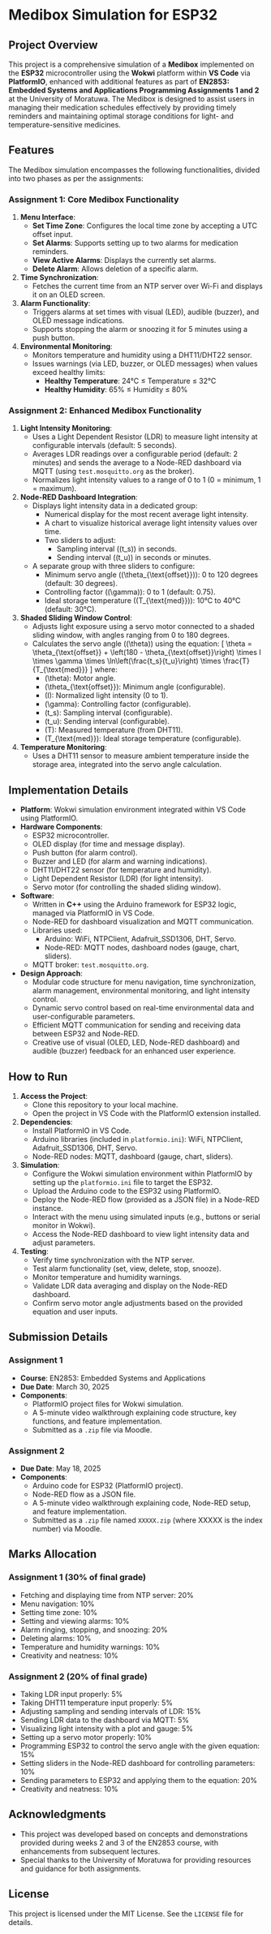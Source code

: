 # Medibox Simulation for ESP32

## Project Overview
This project is a comprehensive simulation of a **Medibox** implemented on the **ESP32** microcontroller using the **Wokwi** platform within **VS Code** via **PlatformIO**, enhanced with additional features as part of **EN2853: Embedded Systems and Applications Programming Assignments 1 and 2** at the University of Moratuwa. The Medibox is designed to assist users in managing their medication schedules effectively by providing timely reminders and maintaining optimal storage conditions for light- and temperature-sensitive medicines.

## Features
The Medibox simulation encompasses the following functionalities, divided into two phases as per the assignments:

### Assignment 1: Core Medibox Functionality
1. **Menu Interface**:
   - **Set Time Zone**: Configures the local time zone by accepting a UTC offset input.
   - **Set Alarms**: Supports setting up to two alarms for medication reminders.
   - **View Active Alarms**: Displays the currently set alarms.
   - **Delete Alarm**: Allows deletion of a specific alarm.
2. **Time Synchronization**:
   - Fetches the current time from an NTP server over Wi-Fi and displays it on an OLED screen.
3. **Alarm Functionality**:
   - Triggers alarms at set times with visual (LED), audible (buzzer), and OLED message indications.
   - Supports stopping the alarm or snoozing it for 5 minutes using a push button.
4. **Environmental Monitoring**:
   - Monitors temperature and humidity using a DHT11/DHT22 sensor.
   - Issues warnings (via LED, buzzer, or OLED messages) when values exceed healthy limits:
     - **Healthy Temperature**: 24°C ≤ Temperature ≤ 32°C
     - **Healthy Humidity**: 65% ≤ Humidity ≤ 80%

### Assignment 2: Enhanced Medibox Functionality
1. **Light Intensity Monitoring**:
   - Uses a Light Dependent Resistor (LDR) to measure light intensity at configurable intervals (default: 5 seconds).
   - Averages LDR readings over a configurable period (default: 2 minutes) and sends the average to a Node-RED dashboard via MQTT (using `test.mosquitto.org` as the broker).
   - Normalizes light intensity values to a range of 0 to 1 (0 = minimum, 1 = maximum).
2. **Node-RED Dashboard Integration**:
   - Displays light intensity data in a dedicated group:
     - Numerical display for the most recent average light intensity.
     - A chart to visualize historical average light intensity values over time.
     - Two sliders to adjust:
       - Sampling interval (\(t_s\)) in seconds.
       - Sending interval (\(t_u\)) in seconds or minutes.
   - A separate group with three sliders to configure:
     - Minimum servo angle (\(\theta_{\text{offset}}\)): 0 to 120 degrees (default: 30 degrees).
     - Controlling factor (\(\gamma\)): 0 to 1 (default: 0.75).
     - Ideal storage temperature (\(T_{\text{med}}\)): 10°C to 40°C (default: 30°C).
3. **Shaded Sliding Window Control**:
   - Adjusts light exposure using a servo motor connected to a shaded sliding window, with angles ranging from 0 to 180 degrees.
   - Calculates the servo angle (\(\theta\)) using the equation:
     \[
     \theta = \theta_{\text{offset}} + \left(180 - \theta_{\text{offset}}\right) \times I \times \gamma \times \ln\left(\frac{t_s}{t_u}\right) \times \frac{T}{T_{\text{med}}}
     \]
     where:
     - \(\theta\): Motor angle.
     - \(\theta_{\text{offset}}\): Minimum angle (configurable).
     - \(I\): Normalized light intensity (0 to 1).
     - \(\gamma\): Controlling factor (configurable).
     - \(t_s\): Sampling interval (configurable).
     - \(t_u\): Sending interval (configurable).
     - \(T\): Measured temperature (from DHT11).
     - \(T_{\text{med}}\): Ideal storage temperature (configurable).
4. **Temperature Monitoring**:
   - Uses a DHT11 sensor to measure ambient temperature inside the storage area, integrated into the servo angle calculation.

## Implementation Details
- **Platform**: Wokwi simulation environment integrated within VS Code using PlatformIO.
- **Hardware Components**:
  - ESP32 microcontroller.
  - OLED display (for time and message display).
  - Push button (for alarm control).
  - Buzzer and LED (for alarm and warning indications).
  - DHT11/DHT22 sensor (for temperature and humidity).
  - Light Dependent Resistor (LDR) (for light intensity).
  - Servo motor (for controlling the shaded sliding window).
- **Software**:
  - Written in **C++** using the Arduino framework for ESP32 logic, managed via PlatformIO in VS Code.
  - Node-RED for dashboard visualization and MQTT communication.
  - Libraries used:
    - Arduino: WiFi, NTPClient, Adafruit_SSD1306, DHT, Servo.
    - Node-RED: MQTT nodes, dashboard nodes (gauge, chart, sliders).
  - MQTT broker: `test.mosquitto.org`.
- **Design Approach**:
  - Modular code structure for menu navigation, time synchronization, alarm management, environmental monitoring, and light intensity control.
  - Dynamic servo control based on real-time environmental data and user-configurable parameters.
  - Efficient MQTT communication for sending and receiving data between ESP32 and Node-RED.
  - Creative use of visual (OLED, LED, Node-RED dashboard) and audible (buzzer) feedback for an enhanced user experience.

## How to Run
1. **Access the Project**:
   - Clone this repository to your local machine.
   - Open the project in VS Code with the PlatformIO extension installed.
2. **Dependencies**:
   - Install PlatformIO in VS Code.
   - Arduino libraries (included in `platformio.ini`): WiFi, NTPClient, Adafruit_SSD1306, DHT, Servo.
   - Node-RED nodes: MQTT, dashboard (gauge, chart, sliders).
3. **Simulation**:
   - Configure the Wokwi simulation environment within PlatformIO by setting up the `platformio.ini` file to target the ESP32.
   - Upload the Arduino code to the ESP32 using PlatformIO.
   - Deploy the Node-RED flow (provided as a JSON file) in a Node-RED instance.
   - Interact with the menu using simulated inputs (e.g., buttons or serial monitor in Wokwi).
   - Access the Node-RED dashboard to view light intensity data and adjust parameters.
4. **Testing**:
   - Verify time synchronization with the NTP server.
   - Test alarm functionality (set, view, delete, stop, snooze).
   - Monitor temperature and humidity warnings.
   - Validate LDR data averaging and display on the Node-RED dashboard.
   - Confirm servo motor angle adjustments based on the provided equation and user inputs.

## Submission Details
### Assignment 1
- **Course**: EN2853: Embedded Systems and Applications
- **Due Date**: March 30, 2025
- **Components**:
  - PlatformIO project files for Wokwi simulation.
  - A 5-minute video walkthrough explaining code structure, key functions, and feature implementation.
  - Submitted as a `.zip` file via Moodle.

### Assignment 2
- **Due Date**: May 18, 2025
- **Components**:
  - Arduino code for ESP32 (PlatformIO project).
  - Node-RED flow as a JSON file.
  - A 5-minute video walkthrough explaining code, Node-RED setup, and feature implementation.
  - Submitted as a `.zip` file named `XXXXX.zip` (where XXXXX is the index number) via Moodle.

## Marks Allocation
### Assignment 1 (30% of final grade)
- Fetching and displaying time from NTP server: 20%
- Menu navigation: 10%
- Setting time zone: 10%
- Setting and viewing alarms: 10%
- Alarm ringing, stopping, and snoozing: 20%
- Deleting alarms: 10%
- Temperature and humidity warnings: 10%
- Creativity and neatness: 10%

### Assignment 2 (20% of final grade)
- Taking LDR input properly: 5%
- Taking DHT11 temperature input properly: 5%
- Adjusting sampling and sending intervals of LDR: 15%
- Sending LDR data to the dashboard via MQTT: 5%
- Visualizing light intensity with a plot and gauge: 5%
- Setting up a servo motor properly: 10%
- Programming ESP32 to control the servo angle with the given equation: 15%
- Setting sliders in the Node-RED dashboard for controlling parameters: 10%
- Sending parameters to ESP32 and applying them to the equation: 20%
- Creativity and neatness: 10%

## Acknowledgments
- This project was developed based on concepts and demonstrations provided during weeks 2 and 3 of the EN2853 course, with enhancements from subsequent lectures.
- Special thanks to the University of Moratuwa for providing resources and guidance for both assignments.

## License
This project is licensed under the MIT License. See the `LICENSE` file for details.
